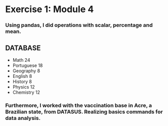# Exercise 1: Module 4

### Using pandas, I did operations with scalar, percentage and mean.

## DATABASE
- Math 24
- Portuguese 18
- Geography 8
- English 8
- History 8
- Physics 12
- Chemistry 12

### Furthermore, I worked with the vaccination base in Acre, a Brazilian state, from DATASUS. Realizing basics commands for data analysis.
